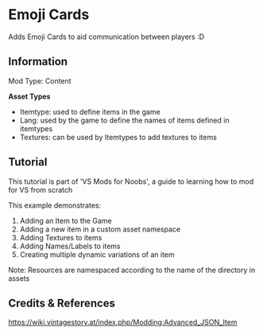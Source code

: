# Emoji Cards

Adds Emoji Cards to aid communication between players :D
 
## Information

Mod Type: Content 

**Asset Types**

- Itemtype: used to define items in the game
- Lang: used by the game to define the names of items defined in itemtypes
- Textures: can be used by Itemtypes to add textures to items
 
## Tutorial

This tutorial is part of 'VS Mods for Noobs', a guide to learning how to mod for VS from scratch

This example demonstrates:

1. Adding an Item to the Game
2. Adding a new item in a custom asset namespace
3. Adding Textures to items
4. Adding Names/Labels to items
5. Creating multiple dynamic variations of an item 

Note: Resources are namespaced according to the name of the directory in assets

## Credits & References

https://wiki.vintagestory.at/index.php/Modding:Advanced_JSON_Item 